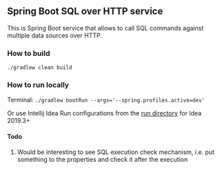 ## Spring Boot SQL over HTTP service

This is Spring Boot service that allows to call SQL commands against multiple data sources over HTTP.

### How to build

`./gradlew clean build`

### How to run locally

Terminal:
`./gradlew bootRun --args='--spring.profiles.active=dev'`

Or use Intellij Idea Run configurations from the [run directory](.run) for Idea 2019.3+

#### Todo
1. Would be interesting to see SQL execution check mechanism, i.e. put something to the properties and
check it after the execution